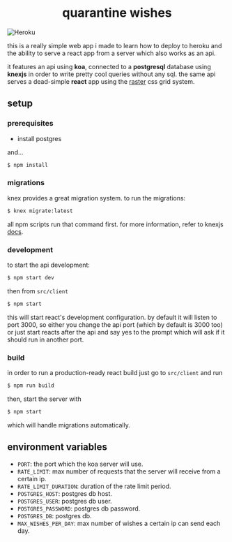 <h1 align="center">quarantine wishes</h1>

![Heroku](https://heroku-badge.herokuapp.com/?app=heroku-badge)

this is a really simple web app i made to learn how to deploy to heroku and the ability to serve a react app from a server which also works as an api.

it features an api using **koa**, connected to a **postgresql** database using **knexjs** in order to write pretty cool queries without any sql. the same api serves a dead-simple **react** app using the [raster](https://github.com/rsms/raster) css grid system.

## setup

### prerequisites

- install postgres

and...

```sh
$ npm install
```

### migrations

knex provides a great migration system. to run the migrations:

```sh
$ knex migrate:latest
```

all npm scripts run that command first. for more information, refer to knexjs [docs](https://knexjs.org/#Migrations).

### development

to start the api development:

```sh
$ npm start dev
```

then from `src/client`

```sh
$ npm start
```

this will start react's development configuration. by default it will listen to port 3000, so either you change the api port (which by default is 3000 too) or just start reacts after the api and say yes to the prompt which will ask if it should run in another port.

### build

in order to run a production-ready react build just go to `src/client` and run

```sh
$ npm run build
```

then, start the server with

```sh
$ npm start
```

which will handle migrations automatically.

## environment variables

- `PORT`: the port which the koa server will use.
- `RATE_LIMIT`: max number of requests that the server will receive from a certain ip.
- `RATE_LIMIT_DURATION`: duration of the rate limit period.
- `POSTGRES_HOST`: postgres db host.
- `POSTGRES_USER`: postgres db user.
- `POSTGRES_PASSWORD`: postgres db password.
- `POSTGRES_DB`: postgres db.
- `MAX_WISHES_PER_DAY`: max number of wishes a certain ip can send each day.
